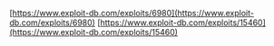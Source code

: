 [https://www.exploit-db.com/exploits/6980](https://www.exploit-db.com/exploits/6980)
[https://www.exploit-db.com/exploits/15460](https://www.exploit-db.com/exploits/15460)
